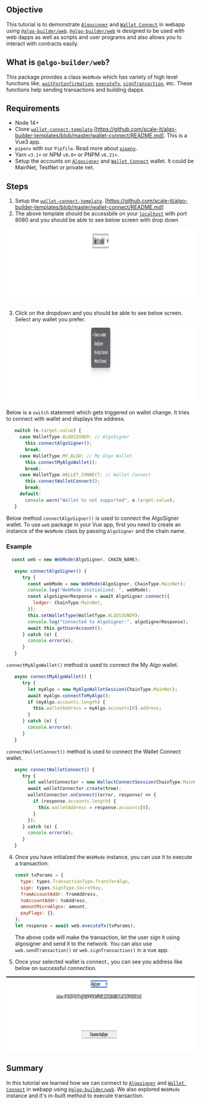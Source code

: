 ## Objective

This tutorial is to demonstrate [`Algosigner`](https://github.com/PureStake/algosigner) and [`Wallet Connect`](https://walletconnect.com/) in webapp using [`@algo-builder/web`](https://github.com/scale-it/algo-builder/tree/master/packages/web). [`@algo-builder/web`](https://github.com/scale-it/algo-builder/tree/master/packages/web) is designed to be used with web dapps as well as scripts and user programs and also allows you to interact with contracts easily.

## What is `@algo-builder/web`?

This package provides a class `WebMode` which has variety of high level functions like, [`waitForConfirmation`](https://algobuilder.dev/api/web/classes/WebMode.html#waitForConfirmation), [`executeTx`](<(https://algobuilder.dev/api/web/classes/WebMode.html#executeTransaction)>), [`signTransaction`](<(https://algobuilder.dev/api/web/classes/WebMode.html#signTransaction)>), etc. These functions help sending transactions and building dapps.

## Requirements

- Node 14+
- Clone [`wallet-connect-template`]().[https://github.com/scale-it/algo-builder-templates/blob/master/wallet-connect/README.md]. This is a Vue3 app.
- `pipenv` with our `Pipfile`. Read more about [`pipenv`](https://algobuilder.dev/guide/README#using-pipenv).
- Yarn `v3.1+` or NPM `v8.0+` or PNPM `v6.21+`.
- Setup the accounts on [`Algosigner`](https://github.com/PureStake/algosigner) and [`Wallet Connect`](https://walletconnect.com/) wallet. It could be MainNet, TestNet or private net.

## Steps

1. Setup the [`wallet-connect-template`](). [https://github.com/scale-it/algo-builder-templates/blob/master/wallet-connect/README.md]
2. The above template should be accessbile on your [`localhost`](http://localhost:8080/) with port 8080 and you should be able to see below screen with drop down

<img src="./t-08/assets/select-wallet.png" height="200" title="Select Wallet" />

3. Click on the dropdown and you should be able to see below screen. Select any wallet you prefer. 

<img src="./t-08/assets/all-wallets.png" height="200" title="All Wallet" />

   Below is a `switch` statement which gets triggered on wallet change. It tries to connect with wallet and displays the address.

```js
   switch (e.target.value) {
     case WalletType.ALGOSIGNER: // AlgoSigner
       this.connectAlgoSigner();
       break;
     case WalletType.MY_ALGO: // My Algo Wallet
       this.connectMyAlgoWallet();
       break;
     case WalletType.WALLET_CONNECT: // Wallet Connect
       this.connectWalletConnect();
       break;
     default:
       console.warn("Wallet %s not supported", e.target.value);
   }
```

   Below method `connectAlgoSigner()` is used to connect the AlgoSigner wallet. To use `web` package in your Vue app, first you need to create an instance of the `WebMode` class by passing `AlgoSigner` and the chain name.

### Example

 ```js
   const web = new WebMode(AlgoSigner, CHAIN_NAME);
 ```

```js
   async connectAlgoSigner() {
      try {
        const webMode = new WebMode(AlgoSigner, ChainType.MainNet);
        console.log("WebMode initialized: ", webMode);
        const algoSignerResponse = await AlgoSigner.connect({
          ledger: ChainType.MainNet,
        });
        this.setWalletType(WalletType.ALGOSIGNER);
        console.log("Connected to AlgoSigner:", algoSignerResponse);
        await this.getUserAccount();
      } catch (e) {
        console.error(e);
      }
   }
```

`connectMyAlgoWallet()` method is used to connect the My Algo wallet.

```js
   async connectMyAlgoWallet() {
      try {
        let myAlgo = new MyAlgoWalletSession(ChainType.MainNet);
        await myAlgo.connectToMyAlgo();
        if (myAlgo.accounts.length) {
          this.walletAddress = myAlgo.accounts[0].address;
        }
      } catch (e) {
        console.error(e);
      }
   }
```

`connectWalletConnect()` method is used to connect the Wallet Connect wallet.

```js
   async connectWalletConnect() {
      try {
        let walletConnector = new WallectConnectSession(ChainType.MainNet);
        await walletConnector.create(true);
        walletConnector.onConnect((error, response) => {
          if (response.accounts.length) {
            this.walletAddress = response.accounts[0];
          }
        });
      } catch (e) {
        console.error(e);
      }
   }
```

4. Once you have initialzed the `WebMode` instance, you can use it to execute a transaction:

    ```js
    const txParams = {
      type: types.TransactionType.TransferAlgo,
      sign: types.SignType.SecretKey,
      fromAccountAddr: fromAddress,
      toAccountAddr: toAddress,
      amountMicroAlgos: amount,
      payFlags: {},
    };
    let response = await web.executeTx(txParams);
    ```

    The above code will make the transaction, let the user sign it using algosigner and send it to the network. You can also use `web.sendTransaction()` or `web.signTransaction()` in a vue app.

5. Once your selected wallet is connect., you can see you address like below on successful connection.

<img src="./t-08/assets/wallet-connected.png" height="200" title="Select Wallet" />

## Summary

In this tutorial we learned how we can connect to [`Algosigner`](https://github.com/PureStake/algosigner) and [`Wallet Connect`](https://walletconnect.com/) in webapp using [`@algo-builder/web`](https://github.com/scale-it/algo-builder/tree/master/packages/web). We also explored `WebMode` instance and it's in-built method to execute transaction.
